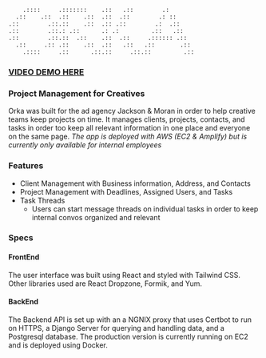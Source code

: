 
```
    .::::     .:::::::    .::   .::        .:
  .::    .::  .::    .::  .::  .::        .: ::
.::        .::.::    .::  .:: .::        .:  .::
.::        .::.: .::      .: .:         .::   .::
.::        .::.::  .::    .::  .::     .:::::: .::
  .::     .:: .::    .::  .::   .::   .::       .::
    .::::     .::      .::.::     .::.::         .::

```

### [VIDEO DEMO HERE](https://www.loom.com/share/85655ff9266e40c28865aeb90c2c7c02?sid=e4d47a18-49ee-4ba8-ab6c-77117b3784b1)

### Project Management for Creatives
Orka was built for the ad agency Jackson & Moran in order to help creative teams keep projects on time. It manages clients, projects, contacts, and tasks in order too keep all relevant information in one place and everyone on the same page. _The app is deployed with AWS (EC2 & Amplify) but is currently only available for internal employees_

### Features
- Client Management with Business information, Address, and Contacts
- Project Management with Deadlines, Assigned Users, and Tasks
- Task Threads
    - Users can start message threads on individual tasks in order to keep internal convos organized and relevant 

### Specs
#### FrontEnd
The user interface was built using React and styled with Tailwind CSS. Other libraries used are React Dropzone, Formik, and Yum.
#### BackEnd
The Backend API is set up with an a NGNIX proxy that uses Certbot to run on HTTPS, a Django Server for querying and handling data, and a Postgresql database. The production version is currently running on EC2 and is deployed using Docker.


